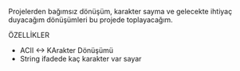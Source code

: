 Projelerden bağımsız dönüşüm, karakter sayma ve gelecekte ihtiyaç duyacağım dönüşümleri bu projede toplayacağım.

ÖZELLİKLER
- ACII <-> KArakter Dönüşümü
- String ifadede kaç karakter var sayar
